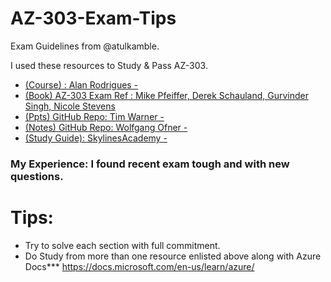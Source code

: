 # AZ-303-Exam-Tips

Exam Guidelines from @atulkamble.

I used these resources to Study & Pass AZ-303.

- [(Course) : Alan Rodrigues - ](https://www.udemy.com/share/101sp42@FEdgfWFbTlwPdkBKCnJnfj4=/)
- [(Book) AZ-303 Exam Ref : Mike Pfeiffer, Derek Schauland, Gurvinder Singh, Nicole Stevens ](https://www.amazon.in/AZ-303-Microsoft-Azure-Architect-Technologies/dp/0136805094)
- [(Ppts) GitHub Repo: Tim Warner - ](https://github.com/timothywarner/az303)
- [(Notes) GitHub Repo: Wolfgang Ofner - ](https://github.com/WolfgangOfner/Azure-Solutions-Architect-Expert-notes)
- [(Study Guide): SkylinesAcademy - ](https://www.skylinesacademy.com/az303-azure-expert-ultimate-study-guide)

### My Experience: I found recent exam tough and with new questions.

# Tips: 
- Try to solve each section with full commitment.
- Do Study from more than one resource enlisted above along with Azure Docs*** https://docs.microsoft.com/en-us/learn/azure/

<p align="center"><a href="https://github.com/AZ-303-Exam-Tips">
  <img align="center" src="https://github.com/atulkamble/AZ-303-Exam-Tips/blob/main/EXAM-Expert-AZ-303-600x600.png" alt="" />
</a></p> 
